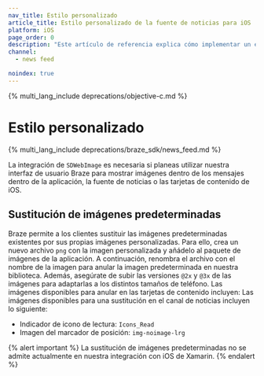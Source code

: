 ```yaml
---
nav_title: Estilo personalizado
article_title: Estilo personalizado de la fuente de noticias para iOS
platform: iOS
page_order: 0
description: "Este artículo de referencia explica cómo implementar un estilo personalizado en la fuente de noticias y sustituir las imágenes predeterminadas en tu aplicación iOS."
channel:
  - news feed

noindex: true
---
```


{% multi_lang_include deprecations/objective-c.md %}

# Estilo personalizado

{% multi_lang_include deprecations/braze_sdk/news_feed.md %}

La integración de `SDWebImage` es necesaria si planeas utilizar nuestra interfaz de usuario Braze para mostrar imágenes dentro de los mensajes dentro de la aplicación, la fuente de noticias o las tarjetas de contenido de iOS.

## Sustitución de imágenes predeterminadas

Braze permite a los clientes sustituir las imágenes predeterminadas existentes por sus propias imágenes personalizadas. Para ello, crea un nuevo archivo `png` con la imagen personalizada y añádelo al paquete de imágenes de la aplicación. A continuación, renombra el archivo con el nombre de la imagen para anular la imagen predeterminada en nuestra biblioteca. Además, asegúrate de subir las versiones `@2x` y `@3x` de las imágenes para adaptarlas a los distintos tamaños de teléfono. Las imágenes disponibles para anular en las tarjetas de contenido incluyen: Las imágenes disponibles para una sustitución en el canal de noticias incluyen lo siguiente:

* Indicador de icono de lectura: `Icons_Read`
* Imagen del marcador de posición: `img-noimage-lrg`

{% alert important %}
La sustitución de imágenes predeterminadas no se admite actualmente en nuestra integración con iOS de Xamarin.
{% endalert %}

